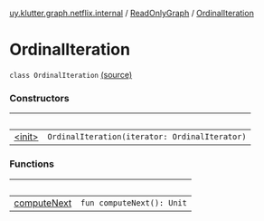 [uy.klutter.graph.netflix.internal](../../index.md) / [ReadOnlyGraph](../index.md) / [OrdinalIteration](.)


# OrdinalIteration
<code>class OrdinalIteration</code> [(source)](https://github.com/kohesive/klutter/blob/master/netflix-graph-jdk6/src/main/kotlin/uy/klutter/graph/netflix/internal/Graph.kt#L98)<br/>


### Constructors

|&nbsp;|&nbsp;|
|---|---|
| [&lt;init&gt;](-init-.md) | <code>OrdinalIteration(iterator: OrdinalIterator)</code><br/> |

### Functions

|&nbsp;|&nbsp;|
|---|---|
| [computeNext](compute-next.md) | <code>fun computeNext(): Unit</code><br/> |
